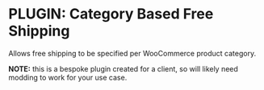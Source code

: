 # PLUGIN: Category Based Free Shipping

Allows free shipping to be specified per WooCommerce product category.

**NOTE:** this is a bespoke plugin created for a client, so will likely need modding to work for your use case.
